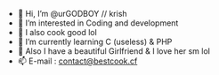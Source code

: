 - 👋 Hi, I’m @urGODBOY // krish
- 👀 I’m interested in Coding and development
- 🍳 I also cook good lol
- 🌱 I’m currently learning C (useless) & PHP
- 💞️ Also I have a beautiful Girlfriend & I love her sm lol
- 📫 E-mail : contact@bestcook.cf

<!---
urGODBOY/urGODBOY is a ✨ special ✨ repository because its `README.md`
--->
